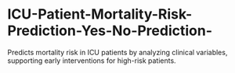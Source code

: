 # ICU-Patient-Mortality-Risk-Prediction-Yes-No-Prediction-
Predicts mortality risk in ICU patients by analyzing clinical variables, supporting early interventions for high-risk patients.
